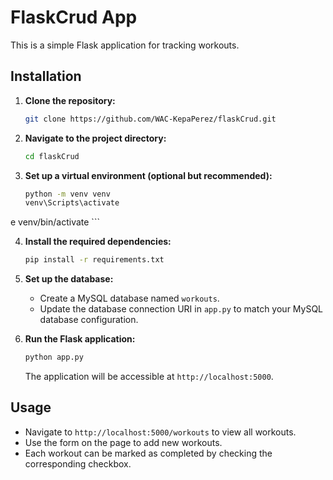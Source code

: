 # FlaskCrud App

This is a simple Flask application for tracking workouts.

## Installation

1. **Clone the repository:**

    ```bash
    git clone https://github.com/WAC-KepaPerez/flaskCrud.git
    ```

2. **Navigate to the project directory:**

    ```bash
    cd flaskCrud
    ```

3. **Set up a virtual environment (optional but recommended):**

    ```bash
    python -m venv venv
    venv\Scripts\activate

e venv/bin/activate
    ```

4. **Install the required dependencies:**

    ```bash
    pip install -r requirements.txt
    ```

5. **Set up the database:**

   - Create a MySQL database named `workouts`.
   - Update the database connection URI in `app.py` to match your MySQL database configuration.

6. **Run the Flask application:**

    ```bash
    python app.py
    ```
    The application will be accessible at `http://localhost:5000`.

## Usage

- Navigate to `http://localhost:5000/workouts` to view all workouts.
- Use the form on the page to add new workouts.
- Each workout can be marked as completed by checking the corresponding checkbox.


